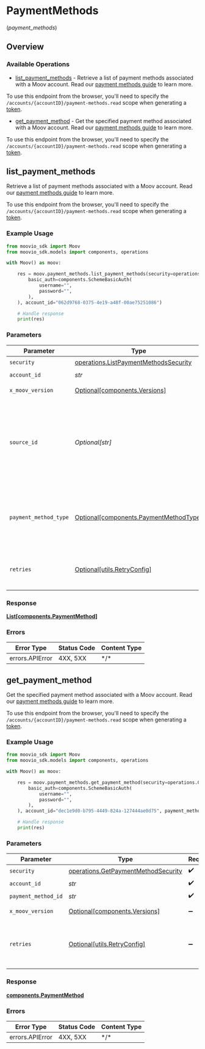 # PaymentMethods
(*payment_methods*)

## Overview

### Available Operations

* [list_payment_methods](#list_payment_methods) - Retrieve a list of payment methods associated with a Moov account. Read our [payment methods guide](https://docs.moov.io/guides/money-movement/payment-methods/) to learn more.

To use this endpoint from the browser, you'll need to specify the `/accounts/{accountID}/payment-methods.read` scope when generating a [token](https://docs.moov.io/api/authentication/access-tokens/).
* [get_payment_method](#get_payment_method) - Get the specified payment method associated with a Moov account. Read our [payment methods guide](https://docs.moov.io/guides/money-movement/payment-methods/) to learn more.

To use this endpoint from the browser, you'll need to specify the `/accounts/{accountID}/payment-methods.read` scope when generating a [token](https://docs.moov.io/api/authentication/access-tokens/).

## list_payment_methods

Retrieve a list of payment methods associated with a Moov account. Read our [payment methods guide](https://docs.moov.io/guides/money-movement/payment-methods/) to learn more.

To use this endpoint from the browser, you'll need to specify the `/accounts/{accountID}/payment-methods.read` scope when generating a [token](https://docs.moov.io/api/authentication/access-tokens/).

### Example Usage

```python
from moovio_sdk import Moov
from moovio_sdk.models import components, operations

with Moov() as moov:

    res = moov.payment_methods.list_payment_methods(security=operations.ListPaymentMethodsSecurity(
        basic_auth=components.SchemeBasicAuth(
            username="",
            password="",
        ),
    ), account_id="062d9768-0375-4e19-a48f-00ae75251086")

    # Handle response
    print(res)

```

### Parameters

| Parameter                                                                                                                                                                                                                                                                                   | Type                                                                                                                                                                                                                                                                                        | Required                                                                                                                                                                                                                                                                                    | Description                                                                                                                                                                                                                                                                                 |
| ------------------------------------------------------------------------------------------------------------------------------------------------------------------------------------------------------------------------------------------------------------------------------------------- | ------------------------------------------------------------------------------------------------------------------------------------------------------------------------------------------------------------------------------------------------------------------------------------------- | ------------------------------------------------------------------------------------------------------------------------------------------------------------------------------------------------------------------------------------------------------------------------------------------- | ------------------------------------------------------------------------------------------------------------------------------------------------------------------------------------------------------------------------------------------------------------------------------------------- |
| `security`                                                                                                                                                                                                                                                                                  | [operations.ListPaymentMethodsSecurity](../../models/operations/listpaymentmethodssecurity.md)                                                                                                                                                                                              | :heavy_check_mark:                                                                                                                                                                                                                                                                          | N/A                                                                                                                                                                                                                                                                                         |
| `account_id`                                                                                                                                                                                                                                                                                | *str*                                                                                                                                                                                                                                                                                       | :heavy_check_mark:                                                                                                                                                                                                                                                                          | N/A                                                                                                                                                                                                                                                                                         |
| `x_moov_version`                                                                                                                                                                                                                                                                            | [Optional[components.Versions]](../../models/components/versions.md)                                                                                                                                                                                                                        | :heavy_minus_sign:                                                                                                                                                                                                                                                                          | Specify an API version.                                                                                                                                                                                                                                                                     |
| `source_id`                                                                                                                                                                                                                                                                                 | *Optional[str]*                                                                                                                                                                                                                                                                             | :heavy_minus_sign:                                                                                                                                                                                                                                                                          | Optional parameter to filter the account's payment methods by source ID. A source ID can be a [walletID](https://docs.moov.io/api/sources/wallets/list/), [cardID](https://docs.moov.io/api/sources/cards/list/), or [bankAccountID](https://docs.moov.io/api/sources/bank-accounts/list/). |
| `payment_method_type`                                                                                                                                                                                                                                                                       | [Optional[components.PaymentMethodType]](../../models/components/paymentmethodtype.md)                                                                                                                                                                                                      | :heavy_minus_sign:                                                                                                                                                                                                                                                                          | Optional parameter to filter the account's payment methods by payment method type.                                                                                                                                                                                                          |
| `retries`                                                                                                                                                                                                                                                                                   | [Optional[utils.RetryConfig]](../../models/utils/retryconfig.md)                                                                                                                                                                                                                            | :heavy_minus_sign:                                                                                                                                                                                                                                                                          | Configuration to override the default retry behavior of the client.                                                                                                                                                                                                                         |

### Response

**[List[components.PaymentMethod]](../../models/.md)**

### Errors

| Error Type      | Status Code     | Content Type    |
| --------------- | --------------- | --------------- |
| errors.APIError | 4XX, 5XX        | \*/\*           |

## get_payment_method

Get the specified payment method associated with a Moov account. Read our [payment methods guide](https://docs.moov.io/guides/money-movement/payment-methods/) to learn more.

To use this endpoint from the browser, you'll need to specify the `/accounts/{accountID}/payment-methods.read` scope when generating a [token](https://docs.moov.io/api/authentication/access-tokens/).

### Example Usage

```python
from moovio_sdk import Moov
from moovio_sdk.models import components, operations

with Moov() as moov:

    res = moov.payment_methods.get_payment_method(security=operations.GetPaymentMethodSecurity(
        basic_auth=components.SchemeBasicAuth(
            username="",
            password="",
        ),
    ), account_id="dec1e9d0-b795-4449-824a-127444ae0d75", payment_method_id="e4f6d969-b108-405e-b95a-d71e917fb15e")

    # Handle response
    print(res)

```

### Parameters

| Parameter                                                                                  | Type                                                                                       | Required                                                                                   | Description                                                                                |
| ------------------------------------------------------------------------------------------ | ------------------------------------------------------------------------------------------ | ------------------------------------------------------------------------------------------ | ------------------------------------------------------------------------------------------ |
| `security`                                                                                 | [operations.GetPaymentMethodSecurity](../../models/operations/getpaymentmethodsecurity.md) | :heavy_check_mark:                                                                         | N/A                                                                                        |
| `account_id`                                                                               | *str*                                                                                      | :heavy_check_mark:                                                                         | N/A                                                                                        |
| `payment_method_id`                                                                        | *str*                                                                                      | :heavy_check_mark:                                                                         | N/A                                                                                        |
| `x_moov_version`                                                                           | [Optional[components.Versions]](../../models/components/versions.md)                       | :heavy_minus_sign:                                                                         | Specify an API version.                                                                    |
| `retries`                                                                                  | [Optional[utils.RetryConfig]](../../models/utils/retryconfig.md)                           | :heavy_minus_sign:                                                                         | Configuration to override the default retry behavior of the client.                        |

### Response

**[components.PaymentMethod](../../models/components/paymentmethod.md)**

### Errors

| Error Type      | Status Code     | Content Type    |
| --------------- | --------------- | --------------- |
| errors.APIError | 4XX, 5XX        | \*/\*           |